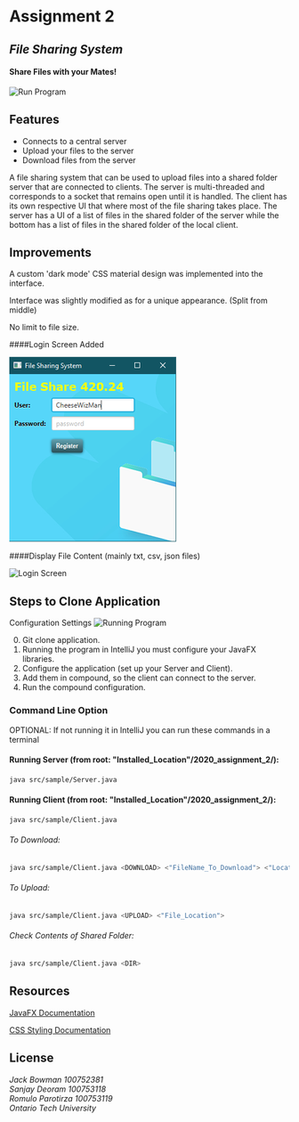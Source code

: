 #  Assignment 2
## _File Sharing System_


#### Share Files with your Mates!

![Run Program](README_Files/Run.gif)


## Features

- Connects to a central server
- Upload your files to the server
- Download files from the server

A file sharing system that can be used to upload files into a shared folder
server that are connected to clients. The server is multi-threaded and
corresponds to a socket that remains open until it is handled. The client
has its own respective UI that where most of the file sharing takes place.
The server has a UI of a list of files in the shared folder of the server
while the bottom has a list of files in the shared folder of the local client.

## Improvements
A custom 'dark mode' CSS material design was implemented into the interface.

Interface was slightly modified as for a unique appearance. (Split from middle)

No limit to file size.

####Login Screen Added

![Login Screen](README_Files/Login.png)

####Display File Content (mainly txt, csv, json files)

![Login Screen](README_Files/DisplayFileContent.gif)


## Steps to Clone Application

Configuration Settings
![Running Program](README_Files/Config.gif)

0. Git clone application.
1. Running the program in IntelliJ you must configure your JavaFX libraries.
2. Configure the application (set up your Server and Client).
3. Add them in compound, so the client can connect to the server.
4. Run the compound configuration.

### Command Line Option
OPTIONAL: If not running it in IntelliJ you can run these commands in a terminal

#### Running Server (from root: "Installed_Location"/2020_assignment_2/):
```sh
java src/sample/Server.java
```
#### Running Client (from root: "Installed_Location"/2020_assignment_2/):
```sh
java src/sample/Client.java
```

###### To Download:
```sh
java src/sample/Client.java <DOWNLOAD> <"FileName_To_Download"> <"Location_To_Download">
```

###### To Upload:
```sh
java src/sample/Client.java <UPLOAD> <"File_Location">
```

###### Check Contents of Shared Folder:
```sh
java src/sample/Client.java <DIR>
```

## Resources
[JavaFX Documentation]

[CSS Styling Documentation]

## License

_Jack Bowman 100752381_  
_Sanjay Deoram 100753118_  
_Romulo Parotirza 100753119_  
_Ontario Tech University_


[//]: # (These are reference links used in the body of this note and get stripped out when the markdown processor does its job. There is no need to format nicely because it shouldn't be seen. Thanks SO - http://stackoverflow.com/questions/4823468/store-comments-in-markdown-syntax)
[JavaFX Documentation]: <https://docs.oracle.com/javase/8/javafx/api/index.html>
[CSS Styling Documentation]: <https://docs.oracle.com/javafx/2/api/javafx/scene/doc-files/cssref.html>

